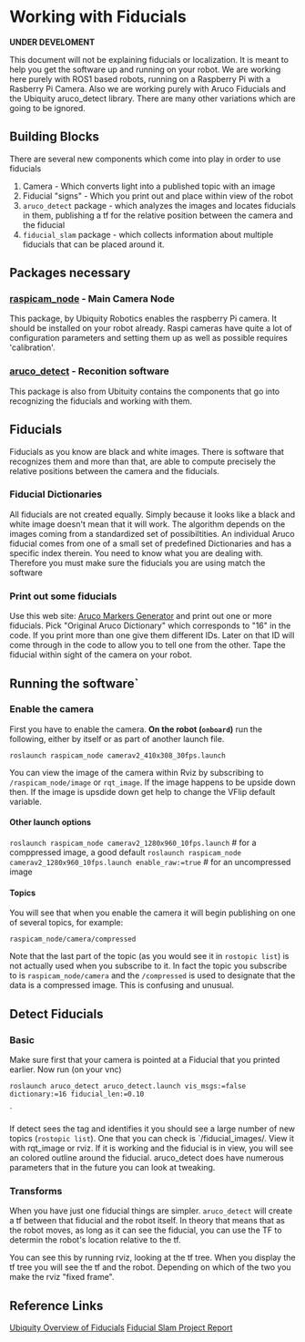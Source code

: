 # Working with Fiducials

**UNDER DEVELOMENT**

This document will not be explaining fiducials or localization. It is meant to help you get the software up and running on your robot. We are working here purely with ROS1 based robots, running on a Raspberry Pi with a Rasberry Pi Camera. Also we are working purely with Aruco Fiducials and the Ubiquity aruco_detect library. There are many other variations which are going to be ignored.

## Building Blocks

There are several new components which come into play in order to use fiducials 

1. Camera - Which converts light into a published topic with an image
1. Fiducial "signs" - Which you print out and place within view of the robot
1. `aruco_detect` package - which analyzes the images and locates fiducials in them, publishing a tf for the relative position between the camera and the fiducial
1. `fiducial_slam` package - which collects information about multiple fiducials that can be placed around it.
## Packages necessary

### [raspicam_node](https://github.com/UbiquityRobotics/raspicam_node) - Main Camera Node

This package, by Ubiquity Robotics enables the raspberry Pi camera. It should be installed on your robot already. Raspi cameras have quite a lot of configuration parameters and setting them up as well as possible requires 'calibration'.

### [aruco_detect](http://wiki.ros.org/aruco_detect) - Reconition software

This package is also from Ubituity contains the components that go into recognizing the fiducials and working with them.

## Fiducials

Fiducials as you know are black and white images. There is software that recognizes them and more than that, are able to compute precisely the relative positions between the camera and the fiducials. 

### Fiducial Dictionaries

All fiducials are not created equally. Simply because it looks like a black and white image doesn't mean that it will work. The algorithm depends on the images coming from a standardized set of possibiltities. An individual Aruco fiducial comes from one of a small set of predefined Dictionaries and has a specific index therein. You need to know what you are dealing with.  Therefore you must make sure the fiducials you are using match the software

### Print out some fiducials

Use this web site: [Aruco Markers Generator](https://chev.me/arucogen/) and print out one or more fiducials. Pick "Original Aruco Dictionary" which corresponds to "16" in the code. If you print more than one give them different IDs. Later on that ID will come through in the code to allow you to tell one from the other. Tape the fiducial within sight of the camera on your robot.


## Running the software`

### Enable the camera

First you have to enable the camera. **On the robot (`onboard`)** run the following, either by itself or as part of another launch file. 

`roslaunch raspicam_node camerav2_410x308_30fps.launch`

You can view the image of the camera within Rviz by subscribing to `/raspicam_node/image` or `rqt_image`. If the image happens to be upside down then. If the image is upsdide down get help to change the VFlip default variable.

#### Other launch options

`roslaunch raspicam_node camerav2_1280x960_10fps.launch` # for a comppressed image, a good default
`roslaunch raspicam_node camerav2_1280x960_10fps.launch enable_raw:=true` # for an uncompressed image

#### Topics

You will see that when you enable the camera it will begin publishing on one of several topics, for example:

`raspicam_node/camera/compressed`

Note that the last part of the topic (as you would see it in `rostopic list`) is not actually used when you subscribe to it. In fact the topic you subscribe to is `raspicam_node/camera` and the `/compressed` is used to designate that the data is a compressed image. This is confusing and unusual.

## Detect Fiducials

### Basic

Make sure first that your camera is pointed at a Fiducial that you printed earlier. Now run (on your vnc)

 `roslaunch aruco_detect aruco_detect.launch vis_msgs:=false dictionary:=16 fiducial_len:=0.10`

`

If detect sees the tag and identifies it you should see a large number of new topics (`rostopic list`). One that you can check is `/fiducial_images/. View it with rqt_image or rviz. If it is working and the fiducial is in view, you will see an colored outline around the fiducial. aruco_detect does have numerous parameters that in the future you can look at tweaking.

### Transforms

When you have just one fiducial things are simpler. `aruco_detect` will create a tf between that fiducial and the robot itself. In theory that means that as the robot moves, as long as it can see the fiducial, you can use the TF to determin the robot's location relative to the tf.

You can see this by running rviz, looking at the tf tree. When you display the tf tree you will see the tf and the robot. Depending on which of the two you make the rviz "fixed frame".
## Reference Links
[Ubiquity Overview of Fiducials](https://learn.ubiquityrobotics.com/fiducials)
[Fiducial Slam Project Report](https://campus-rover.gitbook.io/lab-notebook/gen4-reports/fiducialslam)


